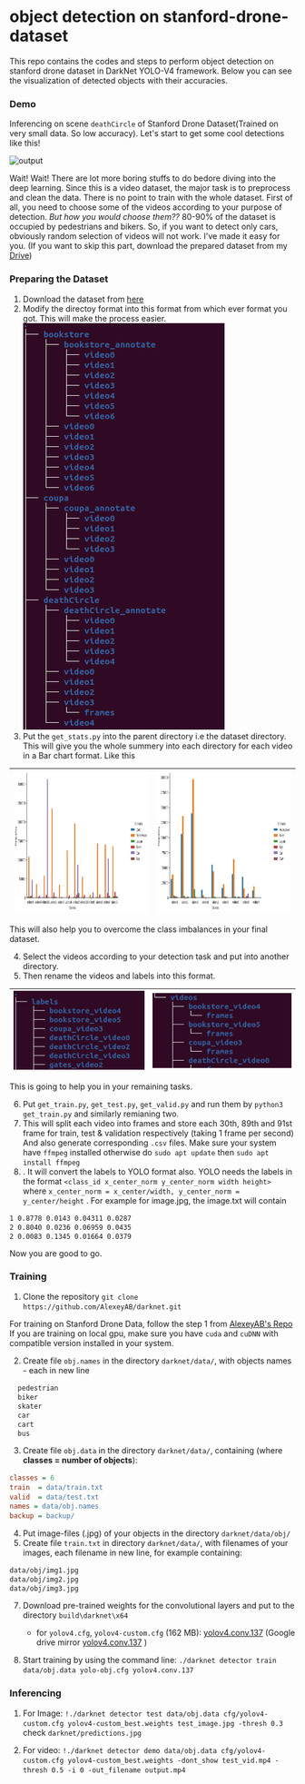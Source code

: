 # object detection on stanford-drone-dataset
This repo contains the codes and steps to perform object detection on stanford drone dataset in DarkNet YOLO-V4 framework. Below you can see the visualization of detected objects with their accuracies.
### Demo 
Inferencing on scene `deathCircle` of Stanford Drone Dataset(Trained on very small data. So low accuracy). Let's start to get some cool detections like this! 

![output](https://github.com/soumyadbanik/object-detection-on-aerial-images/blob/main/results/output2.gif)

Wait! Wait! There are lot more boring stuffs to do bedore diving into the deep learning. Since this is a video dataset, the major task is to preprocess and clean the data. There is no point to train with the whole dataset. First of all, you need to choose some of the videos according to your purpose of detection. *But how you would choose them??* 80-90% of the dataset is occupied by pedestrians and bikers. So, if you want to detect only cars, obviously random selection of videos will not work. I've made it easy for you.
(If you want to skip this part, download the prepared dataset from my [Drive](https://drive.google.com/drive/folders/1fxhziv-1ZB5mPqS2aNDAfdJdPCxVL1T-?usp=sharing))

### Preparing the Dataset

1. Download the dataset from [here](https://cvgl.stanford.edu/projects/uav_data/)
2. Modify the directoy format into this format from which ever format you got. This will make the process easier. ![fileformat](https://github.com/soumyadbanik/object-detection-on-aerial-videos/blob/main/misc/Screenshot%20from%202021-06-30%2020-22-04.png)
3. Put the `get_stats.py` into the parent directory i.e the dataset directory. This will give you the whole summery into each directory for each video in a Bar chart format. Like this 

  |<img src="https://github.com/soumyadbanik/object-detection-on-aerial-videos/blob/main/misc/nexus_vid_data.png" width="400" height="250">| <img src="https://github.com/soumyadbanik/object-detection-on-aerial-videos/blob/main/misc/vid_data.png" width="400" height="250">|
  |---|---|

This will also help you to overcome the class imbalances in your final dataset.

4. Select the videos according to your detection task and put into another directory.
5. Then rename the videos and labels into this format.

|![img1](https://github.com/soumyadbanik/object-detection-on-aerial-videos/blob/main/misc/Screenshot%20from%202021-06-30%2021-05-32.png) | ![img2](https://github.com/soumyadbanik/object-detection-on-aerial-videos/blob/main/misc/Screenshot%20from%202021-06-30%2021-06-21.png) |
|---|---|
 
 This is going to help you in your remaining tasks.
 
6. Put `get_train.py`, `get_test.py`, `get_valid.py` and run them by
    `python3 get_train.py` and similarly remianing two.
7. This will split each video into frames and store each 30th, 89th and 91st frame for train, test & validation respectively (taking 1 frame per second) And also generate corresponding `.csv` files. Make sure your system have `ffmpeg` installed otherwise do 
 `sudo apt update` then `sudo apt install ffmpeg`
8. . It will convert the labels to YOLO format also. YOLO needs the labels in the format `<class_id x_center_norm y_center_norm width height>` where `x_center_norm = x_center/width, y_center_norm = y_center/height` . For example for image.jpg, the image.txt will contain 
```csv
1 0.8778 0.0143 0.04311 0.0287
2 0.8040 0.0236 0.06959 0.0435
2 0.0083 0.1345 0.01664 0.0379
```
  Now you are good to go. 

### Training

1. Clone the repository `git clone https://github.com/AlexeyAB/darknet.git`

For training on Stanford Drone Data, follow the step 1 from [AlexeyAB's Repo](https://github.com/AlexeyAB/darknet#how-to-train-to-detect-your-custom-objects)
If you are training on local gpu, make sure you have `cuda` and `cuDNN` with compatible version installed in your system.

2. Create file `obj.names` in the directory `darknet/data/`, with objects names - each in new line
```csv
  pedestrian
  biker
  skater
  car
  cart
  bus
  ```
3. Create file `obj.data` in the directory `darknet/data/`, containing (where **classes = number of objects**):

  ```ini
  classes = 6
  train  = data/train.txt
  valid  = data/test.txt
  names = data/obj.names
  backup = backup/
  ```

4. Put image-files (.jpg) of your objects in the directory `darknet/data/obj/`
5. Create file `train.txt` in directory `darknet/data/`, with filenames of your images, each filename in new line, for example containing:

  ```csv
  data/obj/img1.jpg
  data/obj/img2.jpg
  data/obj/img3.jpg
  ```

7. Download pre-trained weights for the convolutional layers and put to the directory `build\darknet\x64`
    - for `yolov4.cfg`, `yolov4-custom.cfg` (162 MB): [yolov4.conv.137](https://github.com/AlexeyAB/darknet/releases/download/darknet_yolo_v3_optimal/yolov4.conv.137) (Google drive mirror [yolov4.conv.137](https://drive.google.com/open?id=1JKF-bdIklxOOVy-2Cr5qdvjgGpmGfcbp) )
    
8. Start training by using the command line: `./darknet detector train data/obj.data yolo-obj.cfg yolov4.conv.137`
   
### Inferencing

1. For Image:
`!./darknet detector test data/obj.data cfg/yolov4-custom.cfg yolov4-custom_best.weights test_image.jpg -thresh 0.3`
check `darknet/predictions.jpg`

2. For video:
`!./darknet detector demo data/obj.data cfg/yolov4-custom.cfg yolov4-custom_best.weights -dont_show test_vid.mp4 -thresh 0.5 -i 0 -out_filename output.mp4`

